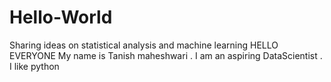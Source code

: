 # Hello-World
Sharing ideas on statistical analysis and machine learning
 HELLO EVERYONE
 My name is Tanish maheshwari . I am an aspiring DataScientist . I like python 
 
